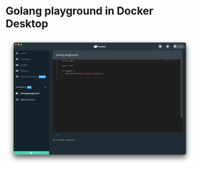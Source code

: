 # Golang playground in Docker Desktop

![Screenshot of the extension inside Docker Desktop](screenshot.png?raw=true)